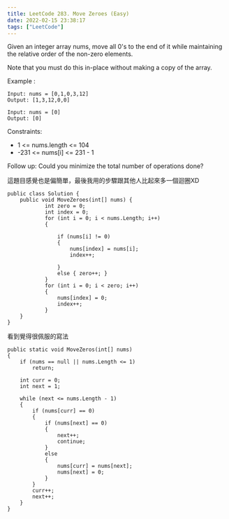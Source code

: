 ```yaml
---
title: LeetCode 283. Move Zeroes (Easy)
date: 2022-02-15 23:38:17
tags: ["LeetCode"]
---
```

Given an integer array nums, move all 0's to the end of it while maintaining the relative order of the non-zero elements.

Note that you must do this in-place without making a copy of the array.

Example :
```
Input: nums = [0,1,0,3,12]
Output: [1,3,12,0,0]

Input: nums = [0]
Output: [0]
```
Constraints:
* 1 <= nums.length <= 104
* -231 <= nums[i] <= 231 - 1

Follow up: Could you minimize the total number of operations done?

<!--more-->

這題目感覺也是偏簡單，最後我用的步驟跟其他人比起來多一個迴圈XD

```
public class Solution {
    public void MoveZeroes(int[] nums) {
            int zero = 0;
            int index = 0;
            for (int i = 0; i < nums.Length; i++)
            {

                if (nums[i] != 0)
                {
                    nums[index] = nums[i];
                    index++;

                }
                else { zero++; }
            }
            for (int i = 0; i < zero; i++)
            {
                nums[index] = 0;
                index++;
            }
    }
}
```
看到覺得很佩服的寫法
```
public static void MoveZeros(int[] nums)
{
	if (nums == null || nums.Length <= 1)
		return;

	int curr = 0;
	int next = 1;

	while (next <= nums.Length - 1)
	{
		if (nums[curr] == 0)
		{
			if (nums[next] == 0)
			{
				next++;
				continue;
			}
			else
			{
				nums[curr] = nums[next];
				nums[next] = 0;
			}
		}
		curr++;
		next++;
	}
}
```